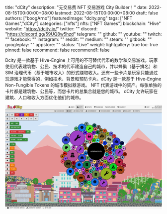 title: "dCity"
description: "无交易费 NFT 交易游戏 City Builder！"
date: 2022-08-15T00:00:00+08:00
lastmod: 2022-08-15T00:00:00+08:00
draft: false
authors: ["boogArno"]
featuredImage: "dcity.png"
tags: ["NFT Games","dCity"]
categories: ["nfts"]
nfts: ["NFT Games"]
blockchain: "Hive"
website: "https://dcity.io/"
twitter: ""
discord: "https://discord.gg/59UQ8w5hzd"
telegram: ""
github: ""
youtube: ""
twitch: ""
facebook: ""
instagram: ""
reddit: ""
medium: ""
steam: ""
gitbook: ""
googleplay: ""
appstore: ""
status: "Live"
weight: 
lightgallery: true
toc: true
pinned: false
recommend: false
recommend1: false

Dcity 是一款基于 Hive-Engine 上可用的不可替代代币的数学和交易游戏。玩家使用代表建筑物、公民、技术的代币建造自己的城市，并以蜂巢（基于排名）和 SIM 治理代币（基于城市收入）的形式赚取收入。还有一些卡片是玩家只能通过玩游戏才能获得的，例如技术、背景和预防卡片。dCity 是一款基于 Hive-Engine Non-Fungible Tokens 的城市模拟器游戏。 NFT 代表游戏中的资产。每张单独的卡片都是建筑物、公民等，而您卡片的总集合就是您的城市。 dCity 允许玩家在建筑、人口和收入方面优化他们的城市。



![dcity-dapp-games-hive-image1_d3400b78dba9e4787ae82253173cbe2f](dcity-dapp-games-hive-image1_d3400b78dba9e4787ae82253173cbe2f.png)


